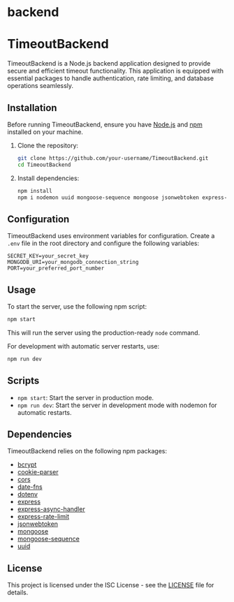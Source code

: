 # backend

# TimeoutBackend

TimeoutBackend is a Node.js backend application designed to provide secure and efficient timeout functionality. This application is equipped with essential packages to handle authentication, rate limiting, and database operations seamlessly.

## Installation

Before running TimeoutBackend, ensure you have [Node.js](https://nodejs.org/) and [npm](https://www.npmjs.com/) installed on your machine.

1. Clone the repository:

   ```bash
   git clone https://github.com/your-username/TimeoutBackend.git
   cd TimeoutBackend
   ```

2. Install dependencies:

   ```bash
   npm install
   npm i nodemon uuid mongoose-sequence mongoose jsonwebtoken express-rate-limit express-async-handler express dotenv date-fns cors cookie-parser bcrypt
   ```

## Configuration

TimeoutBackend uses environment variables for configuration. Create a `.env` file in the root directory and configure the following variables:

```env
SECRET_KEY=your_secret_key
MONGODB_URI=your_mongodb_connection_string
PORT=your_preferred_port_number
```

## Usage

To start the server, use the following npm script:

```bash
npm start
```

This will run the server using the production-ready `node` command.

For development with automatic server restarts, use:

```bash
npm run dev
```

## Scripts

- `npm start`: Start the server in production mode.
- `npm run dev`: Start the server in development mode with nodemon for automatic restarts.

## Dependencies

TimeoutBackend relies on the following npm packages:

- [bcrypt](https://www.npmjs.com/package/bcrypt)
- [cookie-parser](https://www.npmjs.com/package/cookie-parser)
- [cors](https://www.npmjs.com/package/cors)
- [date-fns](https://www.npmjs.com/package/date-fns)
- [dotenv](https://www.npmjs.com/package/dotenv)
- [express](https://www.npmjs.com/package/express)
- [express-async-handler](https://www.npmjs.com/package/express-async-handler)
- [express-rate-limit](https://www.npmjs.com/package/express-rate-limit)
- [jsonwebtoken](https://www.npmjs.com/package/jsonwebtoken)
- [mongoose](https://www.npmjs.com/package/mongoose)
- [mongoose-sequence](https://www.npmjs.com/package/mongoose-sequence)
- [uuid](https://www.npmjs.com/package/uuid)

## License

This project is licensed under the ISC License - see the [LICENSE](LICENSE) file for details.
